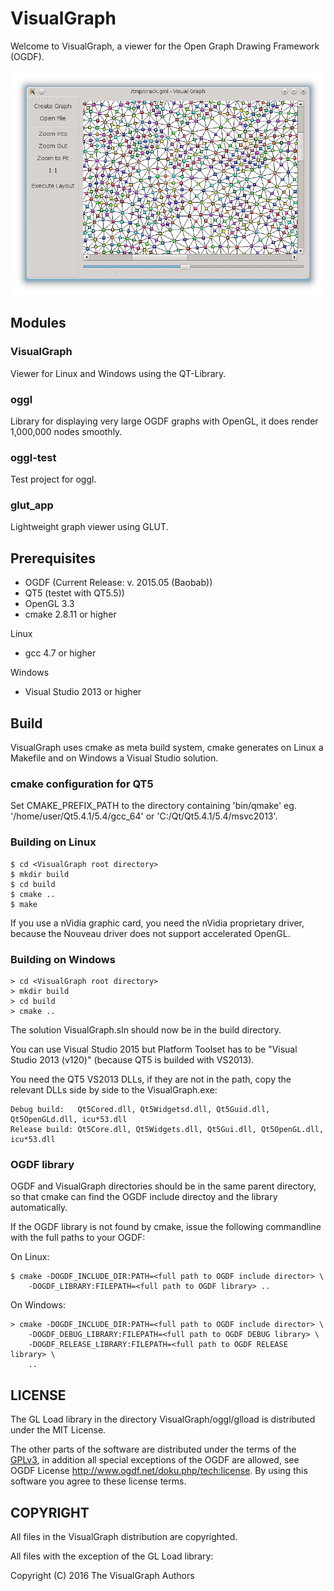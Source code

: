 VisualGraph
================================================================================

Welcome to VisualGraph, a viewer for the Open Graph Drawing Framework (OGDF).

![Visual Graph Screenshot](VisualGraph.png)

Modules
--------------------------------------------------------------------------------

### VisualGraph

Viewer for Linux and Windows using the QT-Library.

### oggl

Library for displaying very large OGDF graphs with OpenGL, it does render 
1,000,000 nodes smoothly.

### oggl-test

Test project for oggl.

### glut_app

Lightweight graph viewer using GLUT.


Prerequisites
--------------------------------------------------------------------------------

* OGDF (Current Release: v. 2015.05 (Baobab))
* QT5 (testet with QT5.5))
* OpenGL 3.3
* cmake 2.8.11 or higher

Linux

* gcc 4.7 or higher

Windows

* Visual Studio 2013 or higher

Build
--------------------------------------------------------------------------------

VisualGraph uses cmake as meta build system, cmake generates on Linux a 
Makefile and on Windows a Visual Studio solution. 

### cmake configuration for QT5

Set CMAKE_PREFIX_PATH to the directory containing 'bin/qmake' eg. 
'/home/user/Qt5.4.1/5.4/gcc_64' or 'C:/Qt/Qt5.4.1/5.4/msvc2013'.


### Building on Linux

	$ cd <VisualGraph root directory>
	$ mkdir build
	$ cd build
	$ cmake ..
	$ make

If you use a nVidia graphic card, you need the nVidia proprietary driver, because 
the Nouveau driver does not support accelerated OpenGL.

### Building on Windows

	> cd <VisualGraph root directory>
	> mkdir build
	> cd build
	> cmake ..

The solution VisualGraph.sln should now be in the build directory.

You can use Visual Studio 2015 but Platform Toolset has to be 
"Visual Studio 2013 (v120)" (because QT5 is builded with VS2013).

You need the QT5 VS2013 DLLs, if they are not in the path, copy the relevant 
DLLs side by side to the VisualGraph.exe:

	Debug build:   Qt5Cored.dll, Qt5Widgetsd.dll, Qt5Guid.dll, Qt5OpenGLd.dll, icu*53.dll
	Release build: Qt5Core.dll, Qt5Widgets.dll, Qt5Gui.dll, Qt5OpenGL.dll, icu*53.dll

### OGDF library

OGDF and VisualGraph directories should be in the same parent directory, so that
cmake can find the OGDF include directoy and the library automatically.

If the OGDF library is not found by cmake, issue the following commandline with 
the full paths to your OGDF:

On Linux:

	$ cmake -DOGDF_INCLUDE_DIR:PATH=<full path to OGDF include director> \
		-DOGDF_LIBRARY:FILEPATH=<full path to OGDF library> ..

On Windows:

	> cmake -DOGDF_INCLUDE_DIR:PATH=<full path to OGDF include director> \
		-DOGDF_DEBUG_LIBRARY:FILEPATH=<full path to OGDF DEBUG library> \
		-DOGDF_RELEASE_LIBRARY:FILEPATH=<full path to OGDF RELEASE library> \
		..

LICENSE
--------------------------------------------------------------------------------

The GL Load library in the directory VisualGraph/oggl/glload is distributed 
under the MIT License.

The other parts of the software are distributed under the terms of the 
[GPLv3](<http://www.gnu.org/licenses/gpl-3.0.html>), in addition all special 
exceptions of the OGDF are allowed, see 
OGDF License <http://www.ogdf.net/doku.php/tech:license>. By using this 
software you agree to these license terms.

COPYRIGHT
--------------------------------------------------------------------------------

All files in the VisualGraph distribution are copyrighted.

All files with the exception of the GL Load library:

Copyright (C) 2016 The VisualGraph Authors
